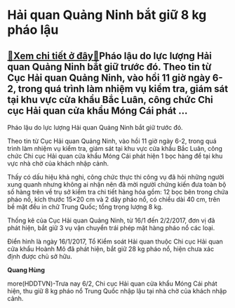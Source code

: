 Hải quan Quảng Ninh bắt giữ 8 kg pháo lậu
=========================================

[:gift:Xem chi tiết ở đây:gift:](https://hddtvn.com/hai-quan-quang-ninh-bat-giu-8-kg-phao-lau/)Pháo lậu do lực lượng Hải quan Quảng Ninh bắt giữ trước đó. Theo tin từ Cục Hải quan Quảng Ninh, vào hồi 11 giờ ngày 6-2, trong quá trình làm nhiệm vụ kiểm tra, giám sát tại khu vực cửa khẩu Bắc Luân, công chức Chi cục Hải quan cửa khẩu Móng Cái phát …
------------------------------------------------------------------------------------------------------------------------------------------------------------------------------------------------------------------------------------------------------------







 






 Pháo lậu do lực lượng Hải quan Quảng Ninh bắt giữ trước đó. 


Theo tin từ Cục Hải quan Quảng Ninh, vào hồi 11 giờ ngày 6-2, trong quá trình làm nhiệm vụ kiểm tra, giám sát tại khu vực cửa khẩu Bắc Luân, công chức Chi cục Hải quan cửa khẩu Móng Cái phát hiện 1 bọc hàng để tại khu vực nhà chờ của khách nhập cảnh. 


 Thấy có dấu hiệu khả nghi, công chức thực thi công vụ đã hỏi những người xung quanh nhưng không ai nhận nên đã mời người chứng kiến đưa toàn bộ số hàng trên về trụ sở kiểm tra chi tiết hàng hóa gồm: 12 bọc bên trong chứa pháo nổ, kích thước 15×20 cm và 2 dây pháo nổ, có chiều dài 40 cm, trên bề mặt đều in chữ Trung Quốc; tổng trọng lượng 8 kg.


 Thống kê của Cục Hải quan Quảng Ninh, từ 16/1 đến 2/2/2017, đơn vị đã phát hiện, bắt giữ 3 vụ vận chuyển trái phép mặt hàng pháo nổ các loại.


 Điển hình là ngày 16/1/2017, Tổ Kiểm soát Hải quan thuộc Chi cục Hải quan cửa khẩu Hoành Mô đã phát hiện, bắt giữ 28 kg pháo nổ, hiện chưa xác định được chủ sở hữu.






**Quang Hùng**



more(HDDTVN)-Trưa nay 6/2, Chi cục Hải quan cửa khẩu Móng Cái phát hiện, thu giữ 8 kg pháo nổ Trung Quốc nhập lậu tại nhà chờ của khách nhập cảnh.

